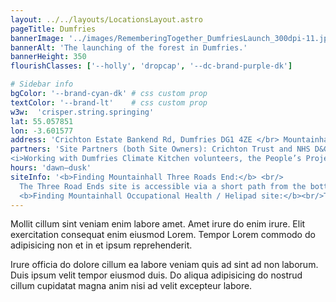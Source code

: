```yaml
---
layout: ../../layouts/LocationsLayout.astro
pageTitle: Dumfries
bannerImage: '../images/RememberingTogether_DumfriesLaunch_300dpi-11.jpg'
bannerAlt: 'The launching of the forest in Dumfries.'
bannerHeight: 350
flourishClasses: ['--holly', 'dropcap', '--dc-brand-purple-dk']

# Sidebar info
bgColor: '--brand-cyan-dk' # css custom prop
textColor: '--brand-lt'    # css custom prop
w3w:  'crisper.string.springing'
lat: 55.057851
lon: -3.601577
address: 'Crichton Estate Bankend Rd, Dumfries DG1 4ZE </br> Mountainhall Treatment Centre, Bankend Rd, Dumfries DG1 4AP'
partners: 'Site Partners (both Site Owners): Crichton Trust and NHS D&G <br/>
<i>Working with Dumfries Climate Kitchen volunteers, the People’s Project volunteers, individual NHS staff and community members.</i>'
hours: 'dawn–dusk'
siteInfo: '<b>Finding Mountainhall Three Roads End:</b> <br/>
  The Three Road Ends site is accessible via a short path from the bottom of the large main car park.<br/>
  <b>Finding Mountainhall Occupational Health / Helipad site:</b><br/>To Follow.'
---
```


Mollit cillum sint veniam enim labore amet. Amet irure do enim irure. Elit exercitation consequat enim eiusmod Lorem. Tempor Lorem commodo do adipisicing non et in et ipsum reprehenderit.

Irure officia do dolore cillum ea labore veniam quis ad sint ad non laborum. Duis ipsum velit tempor eiusmod duis. Do aliqua adipisicing do nostrud cillum cupidatat magna anim nisi ad velit excepteur labore.
